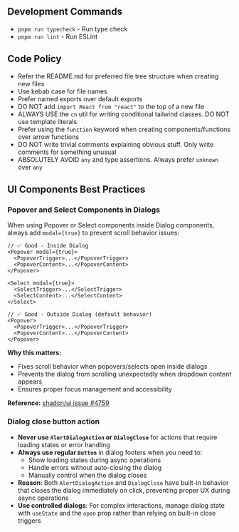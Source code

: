 ## Development Commands

- `pnpm run typecheck` - Run type check
- `pnpm run lint` - Run ESLint

## Code Policy

- Refer the README.md for preferred file tree structure when creating new files
- Use kebab case for file names
- Prefer named exports over default exports
- DO NOT add `import React from "react"` to the top of a new file
- ALWAYS USE the `cn` util for writing conditional tailwind classes. DO NOT use template literals
- Prefer using the `function` keyword when creating components/functions over arrow functions
- DO NOT write trivial comments explaining obvious stuff. Only write comments for something unusual
- ABSOLUTELY AVOID `any` and type assertions. Always prefer `unknown` over `any`

## UI Components Best Practices

### Popover and Select Components in Dialogs

When using Popover or Select components inside Dialog components, always add `modal={true}` to prevent scroll behavior issues:

```tsx
// ✅ Good - Inside Dialog
<Popover modal={true}>
  <PopoverTrigger>...</PopoverTrigger>
  <PopoverContent>...</PopoverContent>
</Popover>

<Select modal={true}>
  <SelectTrigger>...</SelectTrigger>
  <SelectContent>...</SelectContent>
</Select>

// ✅ Good - Outside Dialog (default behavior)
<Popover>
  <PopoverTrigger>...</PopoverTrigger>
  <PopoverContent>...</PopoverContent>
</Popover>
```

**Why this matters:**
- Fixes scroll behavior when popovers/selects open inside dialogs
- Prevents the dialog from scrolling unexpectedly when dropdown content appears
- Ensures proper focus management and accessibility

**Reference:** [shadcn/ui issue #4759](https://github.com/shadcn-ui/ui/issues/4759)

### Dialog close button action

- **Never use `AlertDialogAction` or `DialogClose`** for actions that require loading states or error handling
- **Always use regular `Button`** in dialog footers when you need to:
  - Show loading states during async operations
  - Handle errors without auto-closing the dialog
  - Manually control when the dialog closes
- **Reason**: Both `AlertDialogAction` and `DialogClose` have built-in behavior that closes the dialog immediately on click, preventing proper UX during async operations
- **Use controlled dialogs**: For complex interactions, manage dialog state with `useState` and the `open` prop rather than relying on built-in close triggers
